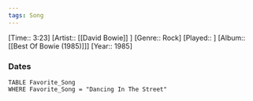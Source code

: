 ```yaml
---
tags: Song  
---
```

[Time:: 3:23]
[Artist:: [[David Bowie]] ]
[Genre:: Rock]
[Played:: ]
[Album:: [[Best Of Bowie (1985)]]]
[Year:: 1985]
### Dates
````dataview
TABLE Favorite_Song
WHERE Favorite_Song = "Dancing In The Street"
````